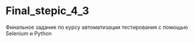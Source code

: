 # Final_stepic_4_3
 Финальное задание по курсу автоматизации тестирования с помощью Selenium и Python
